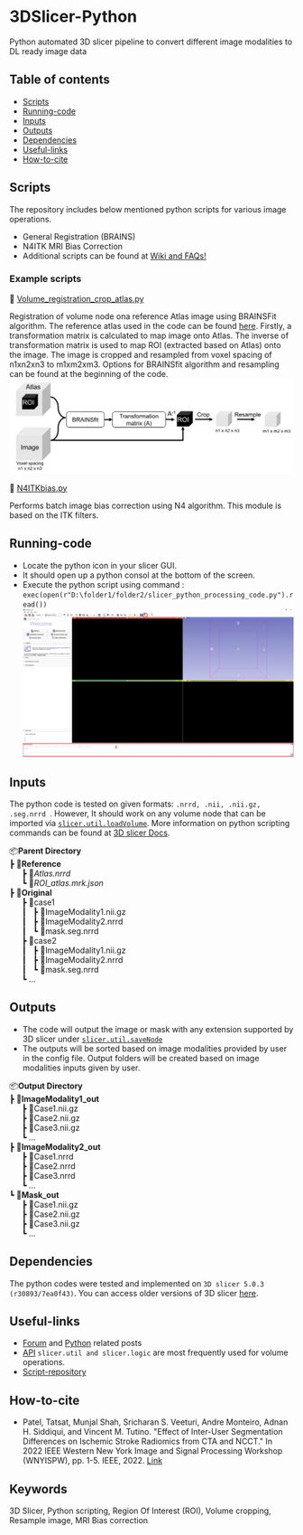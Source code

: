 # 3DSlicer-Python
Python automated 3D slicer pipeline to convert different image modalities to DL ready image data


## Table of contents
* [Scripts](#scripts)
* [Running-code](#run-code)
* [Inputs](#inputs)
* [Outputs](#outputs)
* [Dependencies](#dependencies)
* [Useful-links](#links)
* [How-to-cite](#cite)


## Scripts
The repository includes below mentioned python scripts for various image operations. 
  - General Registration (BRAINS)
  - N4ITK MRI Bias Correction 
  - Additional scripts can be found at [Wiki and FAQs!](https://github.com/munjalshah94/3DSlicer-Python/blob/main/Documentation/Wiki.md)
 ### Example scripts
📜 [Volume_registration_crop_atlas.py](https://github.com/munjalshah94/3DSlicer-Python/blob/main/Brainsfit_Atlas/Volume_registration_crop_atlas.py)

Registration of volume node ona reference Atlas image using BRAINSFit algorithm. The reference atlas used in the code can be found [here](https://www.ncbi.nlm.nih.gov/pmc/articles/PMC7274757/). Firstly, a transformation matrix is calculated to map image onto Atlas. The inverse of transformation matrix is used to map ROI (extracted based on Atlas) onto the image. The image is cropped and resampled from voxel spacing of n1xn2xn3 to m1xm2xm3.  Options for BRAINSfit algorithm and resampling can be found at the beginning of the code.
  ![Image1](Documentation/Brainsfit_crop_resample.png)
  
📜 [N4ITKbias.py](https://github.com/munjalshah94/3DSlicer-Python/blob/main/N4ITKBias/N4ITKbias.py)

Performs batch image bias correction using N4 algorithm. This module is based on the ITK filters.   


## Running-code
- Locate the python icon in your slicer GUI.
- It should open up a python consol at the bottom of the screen.
- Execute the python script using command : ``` exec(open(r"D:\folder1/folder2/slicer_python_processing_code.py").read()) ```
![Image1](Documentation/step1.png)


## Inputs
The python code is tested on given formats: ```.nrrd, .nii, .nii.gz, .seg.nrrd ```. However, It should work on any volume node that can be imported via [```slicer.util.loadVolume```](https://slicer.readthedocs.io/en/v4.11/developer_guide/slicer.html?highlight=util.loadVolume#slicer.util.loadVolume). More information on python scripting commands can be found at [3D slicer Docs](https://slicer.readthedocs.io/en/v4.11/index.html). 

📦**Parent Directory**          &emsp; &emsp;  
  ┣ 📂**Reference**  
&ensp; &ensp;    ┣ 📜*Atlas.nrrd*  
&ensp; &ensp;    ┗ 📜*ROI_atlas.mrk.json*  
  ┣ 📂**Original**  
  &ensp; &ensp;    ┣ 📂case1                     
  &ensp; &ensp; ┃ &nbsp;    ┣ 📜ImageModality1.nii.gz  
  &ensp; &ensp; ┃ &nbsp;    ┣ 📜ImageModality2.nrrd  
  &ensp; &ensp; ┃ &nbsp;    ┗ 📜mask.seg.nrrd  
  &ensp; &ensp;    ┣ 📂case2                     
  &ensp; &ensp; ┃ &nbsp;    ┣ 📜ImageModality1.nii.gz  
  &ensp; &ensp; ┃ &nbsp;    ┣ 📜ImageModality2.nrrd  
  &ensp; &ensp; ┃ &nbsp;    ┗ 📜mask.seg.nrrd  
  &ensp; &ensp; ┗ ...                             
  
## Outputs
- The code will output the image or mask with any extension supported by 3D slicer under [```slicer.util.saveNode```](https://slicer.readthedocs.io/en/latest/developer_guide/slicer.html#slicer.util.saveNode)
- The outputs will be sorted based on image modalities provided by user in the config file. Output folders will be created based on image modalities inputs given by user.
 
📦**Output Directory**          &emsp; &emsp;  
  ┣ 📂**ImageModality1_out**  
  &ensp; &ensp;    ┣ 📜Case1.nii.gz  
  &ensp; &ensp;    ┣ 📜Case2.nii.gz   
  &ensp; &ensp;    ┣ 📜Case3.nii.gz  
  &ensp; &ensp;    ┗ ...  
  ┣ 📂**ImageModality2_out**  
  &ensp; &ensp;    ┣ 📜Case1.nrrd  
  &ensp; &ensp;    ┣ 📜Case2.nrrd   
  &ensp; &ensp;    ┣ 📜Case3.nrrd  
  &ensp; &ensp;    ┗ ...    
  ┗ 📂**Mask_out**  
  &ensp; &ensp;    ┣ 📜Case1.nii.gz  
  &ensp; &ensp;    ┣ 📜Case2.nii.gz   
  &ensp; &ensp;    ┣ 📜Case3.nii.gz  
  &ensp; &ensp;    ┗ ... 


## Dependencies
The python codes were tested and implemented on ```3D slicer 5.0.3 (r30893/7ea0f43)```. You can access older versions of 3D slicer [here](https://slicer-packages.kitware.com/#collection/5f4474d0e1d8c75dfc70547e/folder/5f4474d0e1d8c75dfc705482).

## Useful-links
- [Forum](https://discourse.slicer.org/) and  [Python](https://discourse.slicer.org/tag/python) related posts
- [API](https://slicer.readthedocs.io/en/latest/developer_guide/slicer.html) ```slicer.util and slicer.logic``` are most frequently used for volume operations. 
- [Script-repository](https://slicer.readthedocs.io/en/latest/developer_guide/script_repository.html)
## How-to-cite
- Patel, Tatsat, Munjal Shah, Sricharan S. Veeturi, Andre Monteiro, Adnan H. Siddiqui, and Vincent M. Tutino. "Effect of Inter-User Segmentation Differences on Ischemic Stroke Radiomics from CTA and NCCT." In 2022 IEEE Western New York Image and Signal Processing Workshop (WNYISPW), pp. 1-5. IEEE, 2022. [Link](https://ieeexplore.ieee.org/abstract/document/9983487)
## Keywords
3D Slicer, Python scripting, Region Of Interest (ROI), Volume cropping, Resample image, MRI Bias correction

